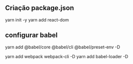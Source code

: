 ## Criação package.json
yarn init -y
yarn add react-dom

## configurar babel
yarn add @babel/core @babel/cli @babel/preset-env -D

yarn add webpack webpack-cli -D
yarn add babel-loader -D